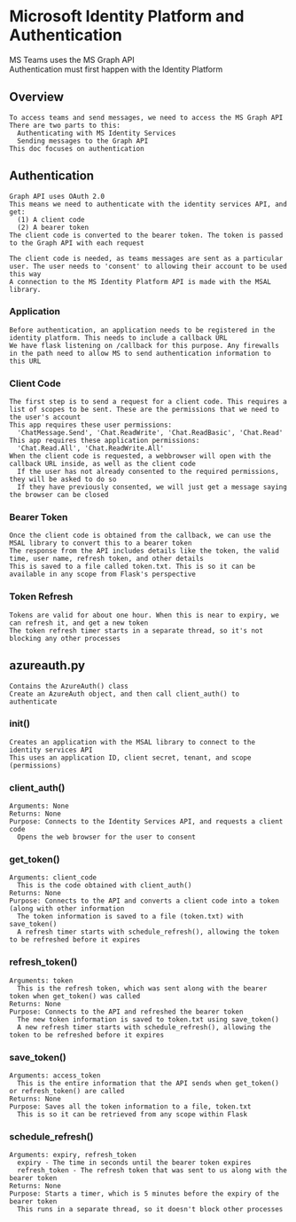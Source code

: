 # Microsoft Identity Platform and Authentication
MS Teams uses the MS Graph API  
Authentication must first happen with the Identity Platform  

## Overview
    To access teams and send messages, we need to access the MS Graph API  
    There are two parts to this:  
      Authenticating with MS Identity Services  
      Sending messages to the Graph API  
    This doc focuses on authentication  
  
## Authentication
    Graph API uses OAuth 2.0  
    This means we need to authenticate with the identity services API, and get:  
      (1) A client code  
      (2) A bearer token  
    The client code is converted to the bearer token. The token is passed to the Graph API with each request  
  
    The client code is needed, as teams messages are sent as a particular user. The user needs to 'consent' to allowing their account to be used this way  
    A connection to the MS Identity Platform API is made with the MSAL library.  

### Application
    Before authentication, an application needs to be registered in the identity platform. This needs to include a callback URL  
    We have flask listening on /callback for this purpose. Any firewalls in the path need to allow MS to send authentication information to this URL  

### Client Code
    The first step is to send a request for a client code. This requires a list of scopes to be sent. These are the permissions that we need to the user's account  
    This app requires these user permissions:  
      'ChatMessage.Send', 'Chat.ReadWrite', 'Chat.ReadBasic', 'Chat.Read'  
    This app requires these application permissions:
      'Chat.Read.All', 'Chat.ReadWrite.All'
    When the client code is requested, a webbrowser will open with the callback URL inside, as well as the client code  
      If the user has not already consented to the required permissions, they will be asked to do so  
      If they have previously consented, we will just get a message saying the browser can be closed  
    
### Bearer Token
    Once the client code is obtained from the callback, we can use the MSAL library to convert this to a bearer token  
    The response from the API includes details like the token, the valid time, user name, refresh token, and other details  
    This is saved to a file called token.txt. This is so it can be available in any scope from Flask's perspective  
  
### Token Refresh
    Tokens are valid for about one hour. When this is near to expiry, we can refresh it, and get a new token  
    The token refresh timer starts in a separate thread, so it's not blocking any other processes  

## azureauth.py
    Contains the AzureAuth() class
    Create an AzureAuth object, and then call client_auth() to authenticate

### __init__()
    Creates an application with the MSAL library to connect to the identity services API  
    This uses an application ID, client secret, tenant, and scope (permissions)  
  
### client_auth()
    Arguments: None  
    Returns: None  
    Purpose: Connects to the Identity Services API, and requests a client code  
      Opens the web browser for the user to consent  
  
### get_token()
    Arguments: client_code  
      This is the code obtained with client_auth()  
    Returns: None  
    Purpose: Connects to the API and converts a client code into a token (along with other information  
      The token information is saved to a file (token.txt) with save_token()  
      A refresh timer starts with schedule_refresh(), allowing the token to be refreshed before it expires  
    
### refresh_token()
    Arguments: token  
      This is the refresh token, which was sent along with the bearer token when get_token() was called  
    Returns: None  
    Purpose: Connects to the API and refreshed the bearer token  
      The new token information is saved to token.txt using save_token()  
      A new refresh timer starts with schedule_refresh(), allowing the token to be refreshed before it expires      
    
### save_token()
    Arguments: access_token  
      This is the entire information that the API sends when get_token() or refresh_token() are called  
    Returns: None  
    Purpose: Saves all the token information to a file, token.txt  
      This is so it can be retrieved from any scope within Flask  
    
### schedule_refresh()
    Arguments: expiry, refresh_token  
      expiry - The time in seconds until the bearer token expires  
      refresh_token - The refresh token that was sent to us along with the bearer token  
    Returns: None  
    Purpose: Starts a timer, which is 5 minutes before the expiry of the bearer token  
      This runs in a separate thread, so it doesn't block other processes  
    
